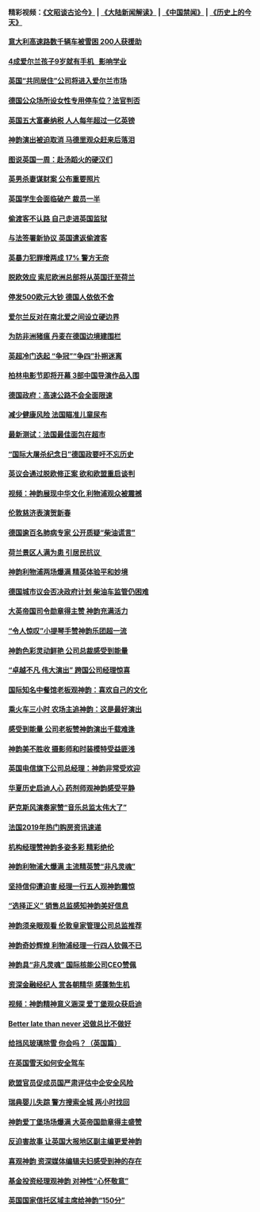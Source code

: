 #### 精彩视频：[《文昭谈古论今》](https://github.com/gfw-breaker/wenzhao) | [《大陆新闻解读》](https://github.com/gfw-breaker/ntdtv-comedy) | [《中国禁闻》](https://github.com/gfw-breaker/ntdtv-news) | [《历史上的今天》](https://github.com/gfw-breaker/today-in-history) 

#### [意大利高速路数千辆车被雪困 200人获援助](../pages/nsc974/n11022003.md?t=02031522) 

#### [4成爱尔兰孩子9岁就有手机   影响学业](../pages/nsc974/n11018141.md?t=02031522) 

#### [英国“共同居住”公司将进入爱尔兰市场](../pages/nsc974/n11018074.md?t=02031522) 

#### [德国公众场所设女性专用停车位？法官判否](../pages/nsc974/n11018033.md?t=02031522) 

#### [英国五大富豪纳税 人人每年超过一亿英镑](../pages/nsc974/n11016706.md?t=02031522) 

#### [神韵演出被迫取消 马德里观众赶来后落泪](../pages/nsc974/n11016854.md?t=02031522) 

#### [图说英国一周：赴汤蹈火的硬汉们](../pages/nsc974/n11016810.md?t=02031522) 

#### [英男杀妻谋财案 公布重要照片](../pages/nsc974/n11016778.md?t=02031522) 

#### [英国学生会面临破产 裁员一半](../pages/nsc974/n11016766.md?t=02031522) 

#### [偷渡客不认路 自己走进英国监狱](../pages/nsc974/n11016763.md?t=02031522) 

#### [与法签署新协议 英国遣返偷渡客](../pages/nsc974/n11016756.md?t=02031522) 

#### [英暴力犯罪增两成 17% 警方无奈](../pages/nsc974/n11016787.md?t=02031522) 

#### [脱欧效应 索尼欧洲总部将从英国迁至荷兰](../pages/nsc974/n11015209.md?t=02031522) 

#### [停发500欧元大钞 德国人依依不舍](../pages/nsc974/n11015417.md?t=02031522) 

#### [爱尔兰反对在南北爱之间设立硬边界](../pages/nsc974/n11015382.md?t=02031522) 

#### [为防非洲猪瘟 丹麦在德国边境建围栏](../pages/nsc974/n11014368.md?t=02031522) 

#### [英超冷门迭起 “争冠”“争四”扑朔迷离](../pages/nsc974/n11014053.md?t=02031522) 

#### [柏林电影节即将开幕 3部中国导演作品入围](../pages/nsc974/n11013824.md?t=02031522) 

#### [德国政府：高速公路不会全面限速](../pages/nsc974/n11013841.md?t=02031522) 

#### [减少健康风险 法国瞄准儿童尿布](../pages/nsc974/n11012630.md?t=02031522) 

#### [最新测试：法国最佳面包在超市](../pages/nsc974/n11012842.md?t=02031522) 

#### [“国际大屠杀纪念日”德国政要吁不忘历史](../pages/nsc974/n11012513.md?t=02031522) 

#### [英议会通过脱欧修正案 欲和欧盟重启谈判](../pages/nsc974/n11011622.md?t=02031522) 

#### [视频：神韵展现中华文化 利物浦观众被震撼](../pages/nsc974/n11011005.md?t=02031522) 

#### [伦敦慈济表演贺新春](../pages/nsc974/n11011139.md?t=02031522) 

#### [德国逾百名肺病专家 公开质疑“柴油谎言”](../pages/nsc974/n11010325.md?t=02031522) 

#### [荷兰景区人满为患 引居民抗议 ](../pages/nsc974/n11010747.md?t=02031522) 

#### [神韵利物浦两场爆满 精英体验平和妙境](../pages/nsc974/n11010417.md?t=02031522) 

#### [德国城市议会否决政府计划 柴油车监管仍困难](../pages/nsc974/n11010716.md?t=02031522) 

#### [大英帝国司令勋章得主赞 神韵充满活力](../pages/nsc974/n11009434.md?t=02031522) 

#### [“令人惊叹”小提琴手赞神韵乐团超一流](../pages/nsc974/n11009535.md?t=02031522) 

#### [神韵色彩灵动鲜艳 公司总裁感受到能量](../pages/nsc974/n11009391.md?t=02031522) 

#### [“卓越不凡 伟大演出” 跨国公司经理惊喜](../pages/nsc974/n11009359.md?t=02031522) 

#### [国际知名中餐馆老板观神韵：喜欢自己的文化](../pages/nsc974/n11009314.md?t=02031522) 

#### [乘火车三小时 农场主追神韵：这是最好演出](../pages/nsc974/n11009299.md?t=02031522) 

#### [感受到能量 公司老板赞神韵演出千载难逢](../pages/nsc974/n11009226.md?t=02031522) 

#### [神韵美不胜收 摄影师和时装模特受益匪浅](../pages/nsc974/n11009171.md?t=02031522) 

#### [英国电信旗下公司总经理：神韵非常受欢迎](../pages/nsc974/n11008992.md?t=02031522) 

#### [华夏历史启迪人心 药剂师观神韵感受平静](../pages/nsc974/n11007232.md?t=02031522) 

#### [萨克斯风演奏家赞“音乐总监太伟大了”](../pages/nsc974/n11007174.md?t=02031522) 

#### [法国2019年热门购房资讯速递](../pages/nsc974/n10947033.md?t=02031522) 

#### [机构经理赞神韵多姿多彩 精彩绝伦](../pages/nsc974/n11006484.md?t=02031522) 

#### [神韵利物浦大爆满 主流精英赞“非凡灵魂”](../pages/nsc974/n11006697.md?t=02031522) 

#### [坚持信仰遭迫害 经理一行五人观神韵震惊](../pages/nsc974/n11006523.md?t=02031522) 

#### [“选择正义” 销售总监感知神韵美好信息](../pages/nsc974/n11006437.md?t=02031522) 

#### [神韵须亲眼观看 伦敦皇家管理公司总监推荐](../pages/nsc974/n11006402.md?t=02031522) 

#### [神韵奇妙辉煌 利物浦经理一行四人钦佩不已](../pages/nsc974/n11006397.md?t=02031522) 

#### [神韵具“非凡灵魂” 国际核能公司CEO赞佩](../pages/nsc974/n11006353.md?t=02031522) 

#### [资深金融经纪人 赏各朝精华 感蓬勃生机](../pages/nsc974/n11006347.md?t=02031522) 

#### [视频：神韵精神意义涵深 爱丁堡观众获启迪](../pages/nsc974/n11004622.md?t=02031522) 

#### [Better late than never 迟做总比不做好](../pages/nsc974/n11004768.md?t=02031522) 

#### [给挡风玻璃除雪 你会吗？（英国篇）](../pages/nsc974/n11004765.md?t=02031522) 

#### [在英国雪天如何安全驾车](../pages/nsc974/n11004758.md?t=02031522) 

#### [欧盟官员促成员国严肃评估中企安全风险](../pages/nsc974/n11004719.md?t=02031522) 

#### [瑞典婴儿失踪 警方搜索全城 两小时找回](../pages/nsc974/n11004065.md?t=02031522) 

#### [神韵爱丁堡场场爆满 大英帝国勋章得主盛赞](../pages/nsc974/n11003114.md?t=02031522) 

#### [反迫害故事 让英国大报地区副主编更爱神韵](../pages/nsc974/n11003184.md?t=02031522) 

#### [喜观神韵 资深媒体编辑夫妇感受到神的存在](../pages/nsc974/n11003116.md?t=02031522) 

#### [基金投资经理观神韵 对神性“心怀敬意”](../pages/nsc974/n11003069.md?t=02031522) 

#### [英国国家信托区域主席给神韵“150分”](../pages/nsc974/n11003048.md?t=02031522) 

